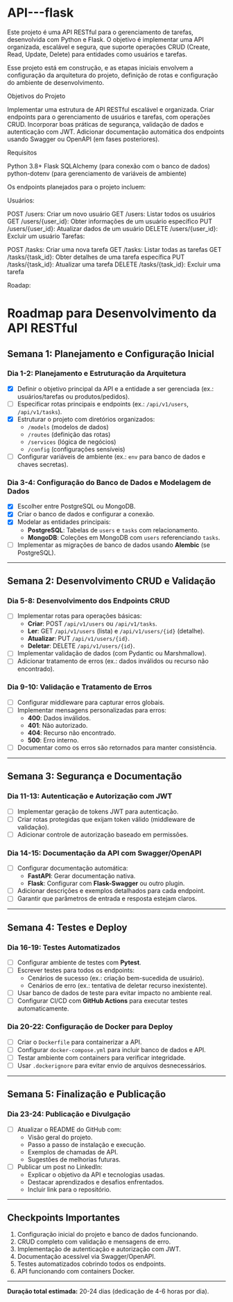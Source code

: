 # API---flask

Este projeto é uma API RESTful para o gerenciamento de tarefas, desenvolvida com Python e Flask. O objetivo é implementar uma API organizada, escalável e segura, que suporte operações CRUD (Create, Read, Update, Delete) para entidades como usuários e tarefas.

Esse projeto está em construção, e as etapas iniciais envolvem a configuração da arquitetura do projeto, definição de rotas e configuração do ambiente de desenvolvimento.

Objetivos do Projeto

Implementar uma estrutura de API RESTful escalável e organizada.
Criar endpoints para o gerenciamento de usuários e tarefas, com operações CRUD.
Incorporar boas práticas de segurança, validação de dados e autenticação com JWT.
Adicionar documentação automática dos endpoints usando Swagger ou OpenAPI (em fases posteriores).


Requisitos

Python 3.8+
Flask
SQLAlchemy (para conexão com o banco de dados)
python-dotenv (para gerenciamento de variáveis de ambiente)


Os endpoints planejados para o projeto incluem:

Usuários:

POST /users: Criar um novo usuário
GET /users: Listar todos os usuários
GET /users/{user_id}: Obter informações de um usuário específico
PUT /users/{user_id}: Atualizar dados de um usuário
DELETE /users/{user_id}: Excluir um usuário
Tarefas:

POST /tasks: Criar uma nova tarefa
GET /tasks: Listar todas as tarefas
GET /tasks/{task_id}: Obter detalhes de uma tarefa específica
PUT /tasks/{task_id}: Atualizar uma tarefa
DELETE /tasks/{task_id}: Excluir uma tarefa

Roadap:

# **Roadmap para Desenvolvimento da API RESTful**

## **Semana 1: Planejamento e Configuração Inicial**

### **Dia 1-2: Planejamento e Estruturação da Arquitetura**
- [X] Definir o objetivo principal da API e a entidade a ser gerenciada (ex.: usuários/tarefas ou produtos/pedidos).
- [ ] Especificar rotas principais e endpoints (ex.: `/api/v1/users`, `/api/v1/tasks`).
- [X] Estruturar o projeto com diretórios organizados:
  - `/models` (modelos de dados)
  - `/routes` (definição das rotas)
  - `/services` (lógica de negócios)
  - `/config` (configurações sensíveis)
- [ ] Configurar variáveis de ambiente (ex.: `env` para banco de dados e chaves secretas).

### **Dia 3-4: Configuração do Banco de Dados e Modelagem de Dados**
- [X] Escolher entre PostgreSQL ou MongoDB.
- [X] Criar o banco de dados e configurar a conexão.
- [X] Modelar as entidades principais:
  - **PostgreSQL**: Tabelas de `users` e `tasks` com relacionamento.
  - **MongoDB**: Coleções em MongoDB com `users` referenciando `tasks`.
- [ ] Implementar as migrações de banco de dados usando **Alembic** (se PostgreSQL).

---

## **Semana 2: Desenvolvimento CRUD e Validação**

### **Dia 5-8: Desenvolvimento dos Endpoints CRUD**
- [ ] Implementar rotas para operações básicas:
  - **Criar**: POST `/api/v1/users` ou `/api/v1/tasks`.
  - **Ler**: GET `/api/v1/users` (lista) e `/api/v1/users/{id}` (detalhe).
  - **Atualizar**: PUT `/api/v1/users/{id}`.
  - **Deletar**: DELETE `/api/v1/users/{id}`.
- [ ] Implementar validação de dados (com Pydantic ou Marshmallow).
- [ ] Adicionar tratamento de erros (ex.: dados inválidos ou recurso não encontrado).

### **Dia 9-10: Validação e Tratamento de Erros**
- [ ] Configurar middleware para capturar erros globais.
- [ ] Implementar mensagens personalizadas para erros:
  - **400**: Dados inválidos.
  - **401**: Não autorizado.
  - **404**: Recurso não encontrado.
  - **500**: Erro interno.
- [ ] Documentar como os erros são retornados para manter consistência.

---

## **Semana 3: Segurança e Documentação**

### **Dia 11-13: Autenticação e Autorização com JWT**
- [ ] Implementar geração de tokens JWT para autenticação.
- [ ] Criar rotas protegidas que exijam token válido (middleware de validação).
- [ ] Adicionar controle de autorização baseado em permissões.

### **Dia 14-15: Documentação da API com Swagger/OpenAPI**
- [ ] Configurar documentação automática:
  - **FastAPI**: Gerar documentação nativa.
  - **Flask**: Configurar com **Flask-Swagger** ou outro plugin.
- [ ] Adicionar descrições e exemplos detalhados para cada endpoint.
- [ ] Garantir que parâmetros de entrada e resposta estejam claros.

---

## **Semana 4: Testes e Deploy**

### **Dia 16-19: Testes Automatizados**
- [ ] Configurar ambiente de testes com **Pytest**.
- [ ] Escrever testes para todos os endpoints:
  - Cenários de sucesso (ex.: criação bem-sucedida de usuário).
  - Cenários de erro (ex.: tentativa de deletar recurso inexistente).
- [ ] Usar banco de dados de teste para evitar impacto no ambiente real.
- [ ] Configurar CI/CD com **GitHub Actions** para executar testes automaticamente.

### **Dia 20-22: Configuração de Docker para Deploy**
- [ ] Criar o `Dockerfile` para containerizar a API.
- [ ] Configurar `docker-compose.yml` para incluir banco de dados e API.
- [ ] Testar ambiente com containers para verificar integridade.
- [ ] Usar `.dockerignore` para evitar envio de arquivos desnecessários.

---

## **Semana 5: Finalização e Publicação**

### **Dia 23-24: Publicação e Divulgação**
- [ ] Atualizar o README do GitHub com:
  - Visão geral do projeto.
  - Passo a passo de instalação e execução.
  - Exemplos de chamadas de API.
  - Sugestões de melhorias futuras.
- [ ] Publicar um post no LinkedIn:
  - Explicar o objetivo da API e tecnologias usadas.
  - Destacar aprendizados e desafios enfrentados.
  - Incluir link para o repositório.

---

## **Checkpoints Importantes**
1. Configuração inicial do projeto e banco de dados funcionando.
2. CRUD completo com validação e mensagens de erro.
3. Implementação de autenticação e autorização com JWT.
4. Documentação acessível via Swagger/OpenAPI.
5. Testes automatizados cobrindo todos os endpoints.
6. API funcionando com containers Docker.

---

**Duração total estimada:** 20-24 dias (dedicação de 4-6 horas por dia).
